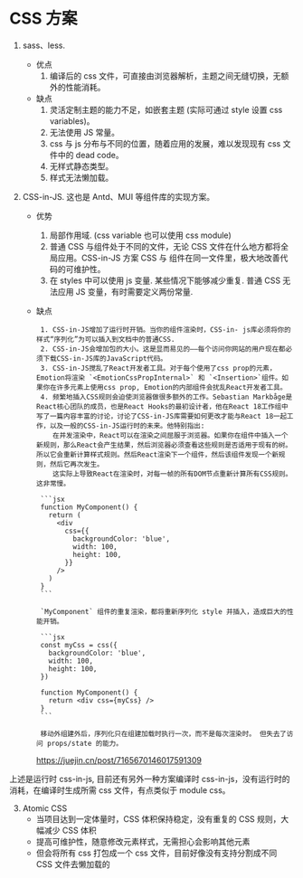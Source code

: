 # CSS 方案

1.  sass、less.

    - 优点
      1. 编译后的 css 文件，可直接由浏览器解析，主题之间无缝切换，无额外的性能消耗。
    - 缺点
      1. 灵活定制主题的能力不足，如嵌套主题 (实际可通过 style 设置 css variables)。
      2. 无法使用 JS 常量。
      3. css 与 js 分布与不同的位置，随着应用的发展，难以发现现有 css 文件中的 dead code。
      4. 无样式静态类型。
      5. 样式无法懒加载。

2.  CSS-in-JS. 这也是 Antd、MUI 等组件库的实现方案。

    - 优势
      1. 局部作用域. (css variable 也可以使用 css module)
      2. 普通 CSS 与组件处于不同的文件，无论 CSS 文件在什么地方都将全局应用。CSS-in-JS 方案 CSS 与 组件在同一文件里，极大地改善代码的可维护性。
      3. 在 styles 中可以使用 js 变量. 某些情况下能够减少重复. 普通 CSS 无法应用 JS 变量，有时需要定义两份常量.
    - 缺点

           1. CSS-in-JS增加了运行时开销。当你的组件渲染时，CSS-in- js库必须将你的样式“序列化”为可以插入到文档中的普通CSS.
           2. CSS-in-JS会增加包的大小。这是显而易见的——每个访问你网站的用户现在都必须下载CSS-in-JS库的JavaScript代码。
           3. CSS-in-JS搅乱了React开发者工具。对于每个使用了css prop的元素，Emotion将渲染 `<EmotionCssPropInternal>` 和 `<Insertion>`组件。如果你在许多元素上使用css prop, Emotion的内部组件会扰乱React开发者工具。
           4. 频繁地插入CSS规则会迫使浏览器做很多额外的工作。Sebastian Markbåge是React核心团队的成员，也是React Hooks的最初设计者，他在React 18工作组中写了一篇内容丰富的讨论，讨论了CSS-in-JS库需要如何更改才能与React 18一起工作，以及一般的CSS-in-JS运行时的未来。他特别指出:
              在并发渲染中，React可以在渲染之间屈服于浏览器。如果你在组件中插入一个新规则，那么React会产生结果，然后浏览器必须查看这些规则是否适用于现有的树。所以它会重新计算样式规则。然后React渲染下一个组件，然后该组件发现一个新规则，然后它再次发生。
              这实际上导致React在渲染时，对每一帧的所有DOM节点重新计算所有CSS规则。这非常慢。

           ```jsx
           function MyComponent() {
             return (
               <div
                 css={{
                   backgroundColor: 'blue',
                   width: 100,
                   height: 100,
                 }}
               />
             )
           }
           ```

           `MyComponent` 组件的重复渲染，都将重新序列化 style 并插入，造成巨大的性能开销。

           ```jsx
           const myCss = css({
             backgroundColor: 'blue',
             width: 100,
             height: 100,
           })

           function MyComponent() {
             return <div css={myCss} />
           }
           ```

           移动外组建外后，序列化只在组建加载时执行一次，而不是每次渲染时。 但失去了访问 props/state 的能力。

      https://juejin.cn/post/7165670146017591309

上述是运行时 css-in-js, 目前还有另外一种方案编译时 css-in-js，没有运行时的消耗，在编译时生成所需 css 文件，有点类似于 module css。

3. Atomic CSS
   - 当项目达到一定体量时，CSS 体积保持稳定，没有重复的 CSS 规则，大幅减少 CSS 体积
   - 提高可维护性，随意修改元素样式，无需担心会影响其他元素
   - 但会将所有 css 打包成一个 css 文件，目前好像没有支持分割成不同 CSS 文件去懒加载的
